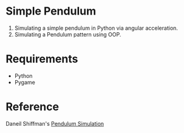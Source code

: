 # Simple Pendulum

1. Simulating a simple pendulum in Python via angular acceleration.
1. Simulating a Pendulum pattern using OOP.

# Requirements
* Python
* Pygame

# Reference
Daneil Shiffman's [Pendulum Simulation](https://www.youtube.com/watch?v=9iaEqGOh5WM)